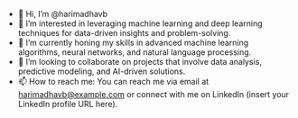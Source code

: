 - 👋 Hi, I’m @harimadhavb
- 👀 I’m interested in leveraging machine learning and deep learning techniques for data-driven insights and problem-solving.
- 🌱 I’m currently honing my skills in advanced machine learning algorithms, neural networks, and natural language processing.
- 💞️ I’m looking to collaborate on projects that involve data analysis, predictive modeling, and AI-driven solutions.
- 📫 How to reach me: You can reach me via email at harimadhavb@example.com or connect with me on LinkedIn (insert your LinkedIn profile URL here).


<!---
harimadhavb/harimadhavb is a ✨ special ✨ repository because its `README.md` (this file) appears on your GitHub profile.
You can click the Preview link to take a look at your changes.
--->
